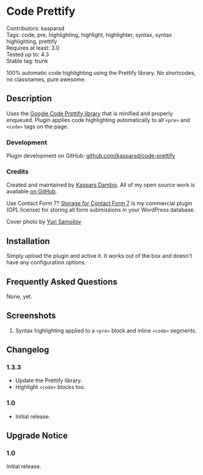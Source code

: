 # Code Prettify

Contributors: kasparsd   
Tags: code, pre, highlighting, highlight, highlighter, syntax, syntax highlighting, prettify   
Requires at least: 3.0   
Tested up to: 4.3   
Stable tag: trunk   

100% automatic code highlighting using the Prettify library. No shortcodes, no classnames, pure awesome.


## Description

Uses the [Google Code Prettify library](https://github.com/google/code-prettify) 
that is minified and properly enqueued. Plugin applies code highlighting 
automatically to all `<pre>` and `<code>` tags on the page.

### Development

Plugin development on GitHub: [github.com/kasparsd/code-prettify](https://github.com/kasparsd/code-prettify)

### Credits

Created and maintained by [Kaspars Dambis](http://kaspars.net). All of my open source work is available [on GitHub](https://github.com/kasparsd).

Use Contact Form 7? [Storage for Contact Form 7](http://codecanyon.net/item/storage-for-contact-form-7-/7806229) is my commercial plugin (GPL license) for storing all form submissions in your WordPress database.

Cover photo by [Yuri Samoilov](https://www.flickr.com/photos/110751683@N02/13334080323/)


## Installation

Simply upload the plugin and active it. It works out of the box and doesn't have any configuration options.


## Frequently Asked Questions

None, yet.


## Screenshots

1. Syntax highlighting applied to a `<pre>` block and inline `<code>` segments.


## Changelog

### 1.3.3

- Update the Prettify library.
- Highlight `<code>` blocks too.

### 1.0

- Initial release.


## Upgrade Notice

### 1.0

Initial release.

